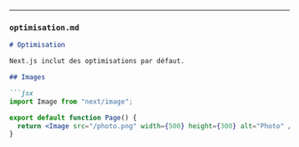 
---

### `optimisation.md`
```markdown
# Optimisation

Next.js inclut des optimisations par défaut.

## Images

```jsx
import Image from "next/image";

export default function Page() {
  return <Image src="/photo.png" width={500} height={300} alt="Photo" />;
}
